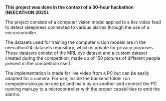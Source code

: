 **This project was done in the context of a 30-hour hackathon (NEECATHON 2025).**


The project consists of a computer vision model applied to a live video feed to detect sleepiness connected to various alarms through the use of a microcontroller.

The datasets used for training the computer vision models are in the neecathon24-datasets repository, which is private for privacy purposes. These datasets consist of the MRL eye dataset and a custom dataset created during the competition, made up of 150 pictures of different people present in the competition itself.

The implementation is made for live video from a PC but can be easily adapted for a camera. For use, inside the backend folder run computervision.py on one pc and main.py on another and connect the PC running main.py to a microcontroller with the proper capabilities to emit the alarms.

